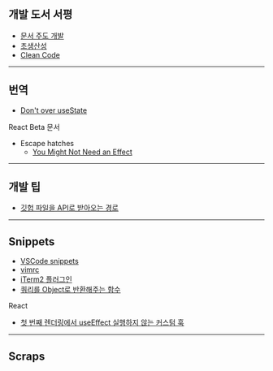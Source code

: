## 개발 도서 서평

- [문서 주도 개발](archive/문서%20주도%20개발.md)
- [초생산성](archive/초생산성.md)
- [Clean Code](archive/Clean%20Code.md)

---

## 번역

- [Don't over useState](archive/Don't%20over%20useState.md)

React Beta 문서

- Escape hatches
  - [You Might Not Need an Effect](archive/You%20Might%20Not%20Need%20an%20Effect.md)

---

## 개발 팁

- [깃헙 파일을 API로 받아오는 경로](archive/깃헙%20파일을%20API로%20받아오는%20경로.md)

---

## Snippets

- [VSCode snippets](archive/VSCode%20snippets.md)
- [vimrc](archive/vimrc.md)
- [iTerm2 플러그인](archive/iTerm2%20플러그인.md)
- [쿼리를 Object로 반환해주는 함수](archive/쿼리를%20Object로%20반환해주는%20함수.md)

React

- [첫 번째 렌더링에서 useEffect 실행하지 않는 커스텀 훅](archive/첫%20번째%20렌더링에서%20useEffect%20실행하지%20않는%20커스텀%20훅.md)

---

## Scraps
